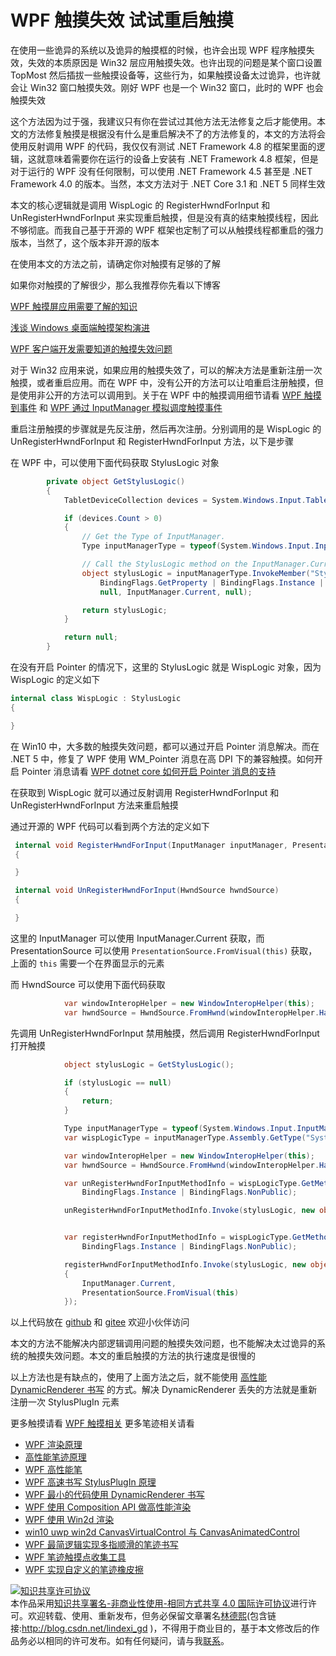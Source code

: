 
# WPF 触摸失效 试试重启触摸

在使用一些诡异的系统以及诡异的触摸框的时候，也许会出现 WPF 程序触摸失效，失效的本质原因是 Win32 层应用触摸失效。也许出现的问题是某个窗口设置 TopMost 然后插拔一些触摸设备等，这些行为，如果触摸设备太过诡异，也许就会让 Win32 窗口触摸失效。刚好 WPF 也是一个 Win32 窗口，此时的 WPF 也会触摸失效

<!--more-->


<!-- 发布 -->

这个方法因为过于强，我建议只有你在尝试过其他方法无法修复之后才能使用。本文的方法修复触摸是根据没有什么是重启解决不了的方法修复的，本文的方法将会使用反射调用 WPF 的代码，我仅仅有测试 .NET Framework 4.8 的框架里面的逻辑，这就意味着需要你在运行的设备上安装有 .NET Framework 4.8 框架，但是对于运行的 WPF 没有任何限制，可以使用 .NET Framework 4.5 甚至是 .NET Framework 4.0 的版本。当然，本文方法对于 .NET Core 3.1 和 .NET 5 同样生效

本文的核心逻辑就是调用 WispLogic 的 RegisterHwndForInput 和 UnRegisterHwndForInput 来实现重启触摸，但是没有真的结束触摸线程，因此不够彻底。而我自己基于开源的 WPF 框架也定制了可以从触摸线程都重启的强力版本，当然了，这个版本非开源的版本

在使用本文的方法之前，请确定你对触摸有足够的了解

如果你对触摸的了解很少，那么我推荐你先看以下博客

[WPF 触摸屏应用需要了解的知识](https://blog.lindexi.com/post/WPF-%E8%A7%A6%E6%91%B8%E5%B1%8F%E5%BA%94%E7%94%A8%E9%9C%80%E8%A6%81%E4%BA%86%E8%A7%A3%E7%9A%84%E7%9F%A5%E8%AF%86.html )

[浅谈 Windows 桌面端触摸架构演进](https://blog.lindexi.com/post/%E6%B5%85%E8%B0%88-Windows-%E6%A1%8C%E9%9D%A2%E7%AB%AF%E8%A7%A6%E6%91%B8%E6%9E%B6%E6%9E%84%E6%BC%94%E8%BF%9B.html )

[WPF 客户端开发需要知道的触摸失效问题](https://blog.lindexi.com/post/WPF-%E5%AE%A2%E6%88%B7%E7%AB%AF%E5%BC%80%E5%8F%91%E9%9C%80%E8%A6%81%E7%9F%A5%E9%81%93%E7%9A%84%E8%A7%A6%E6%91%B8%E5%A4%B1%E6%95%88%E9%97%AE%E9%A2%98.html )

对于 Win32 应用来说，如果应用的触摸失效了，可以的解决方法是重新注册一次触摸，或者重启应用。而在 WPF 中，没有公开的方法可以让咱重启注册触摸，但是使用非公开的方法可以调用到。关于在 WPF 中的触摸调用细节请看 [WPF 触摸到事件](https://blog.lindexi.com/post/WPF-%E8%A7%A6%E6%91%B8%E5%88%B0%E4%BA%8B%E4%BB%B6.html ) 和 [WPF 通过 InputManager 模拟调度触摸事件](https://blog.lindexi.com/post/WPF-%E9%80%9A%E8%BF%87-InputManager-%E6%A8%A1%E6%8B%9F%E8%B0%83%E5%BA%A6%E8%A7%A6%E6%91%B8%E4%BA%8B%E4%BB%B6.html )

重启注册触摸的步骤就是先反注册，然后再次注册。分别调用的是 WispLogic 的 UnRegisterHwndForInput 和 RegisterHwndForInput 方法，以下是步骤

在 WPF 中，可以使用下面代码获取 StylusLogic 对象

```csharp
        private object GetStylusLogic()
        {
            TabletDeviceCollection devices = System.Windows.Input.Tablet.TabletDevices;

            if (devices.Count > 0)
            {
                // Get the Type of InputManager.
                Type inputManagerType = typeof(System.Windows.Input.InputManager);

                // Call the StylusLogic method on the InputManager.Current instance.
                object stylusLogic = inputManagerType.InvokeMember("StylusLogic",
                    BindingFlags.GetProperty | BindingFlags.Instance | BindingFlags.NonPublic,
                    null, InputManager.Current, null);

                return stylusLogic;
            }

            return null;
        }
```

在没有开启 Pointer 的情况下，这里的 StylusLogic 就是 WispLogic 对象，因为 WispLogic 的定义如下

```csharp
internal class WispLogic : StylusLogic
{

}
```

在 Win10 中，大多数的触摸失效问题，都可以通过开启 Pointer 消息解决。而在 .NET 5 中，修复了 WPF 使用 WM_Pointer 消息在高 DPI 下的兼容触摸。如何开启 Pointer 消息请看 [WPF dotnet core 如何开启 Pointer 消息的支持](https://blog.lindexi.com/post/WPF-dotnet-core-%E5%A6%82%E4%BD%95%E5%BC%80%E5%90%AF-Pointer-%E6%B6%88%E6%81%AF%E7%9A%84%E6%94%AF%E6%8C%81.html )

在获取到 WispLogic 就可以通过反射调用 RegisterHwndForInput 和 UnRegisterHwndForInput 方法来重启触摸

通过开源的 WPF 代码可以看到两个方法的定义如下

```csharp
 internal void RegisterHwndForInput(InputManager inputManager, PresentationSource inputSource)
 {

 }

 internal void UnRegisterHwndForInput(HwndSource hwndSource)
 {

 }
```

这里的 InputManager 可以使用 InputManager.Current 获取，而 PresentationSource 可以使用 `PresentationSource.FromVisual(this)` 获取，上面的 `this` 需要一个在界面显示的元素

而 HwndSource 可以使用下面代码获取

```csharp
            var windowInteropHelper = new WindowInteropHelper(this);
            var hwndSource = HwndSource.FromHwnd(windowInteropHelper.Handle);
```

先调用 UnRegisterHwndForInput 禁用触摸，然后调用 RegisterHwndForInput 打开触摸

```csharp
            object stylusLogic = GetStylusLogic();

            if (stylusLogic == null)
            {
                return;
            }

            Type inputManagerType = typeof(System.Windows.Input.InputManager);
            var wispLogicType = inputManagerType.Assembly.GetType("System.Windows.Input.StylusWisp.WispLogic");

            var windowInteropHelper = new WindowInteropHelper(this);
            var hwndSource = HwndSource.FromHwnd(windowInteropHelper.Handle);

            var unRegisterHwndForInputMethodInfo = wispLogicType.GetMethod("UnRegisterHwndForInput",
                BindingFlags.Instance | BindingFlags.NonPublic);

            unRegisterHwndForInputMethodInfo.Invoke(stylusLogic, new object[] {hwndSource});


            var registerHwndForInputMethodInfo = wispLogicType.GetMethod("RegisterHwndForInput",
                BindingFlags.Instance | BindingFlags.NonPublic);

            registerHwndForInputMethodInfo.Invoke(stylusLogic, new object[]
            {
                InputManager.Current,
                PresentationSource.FromVisual(this)
            });
```

以上代码放在 [github](https://github.com/lindexi/lindexi_gd/tree/bdf0e7a0/LeekailawnahelNarjailearyaydi ) 和 [gitee](https://gitee.com/lindexi/lindexi_gd/tree/bdf0e7a0/LeekailawnahelNarjailearyaydi ) 欢迎小伙伴访问

本文的方法不能解决内部逻辑调用问题的触摸失效问题，也不能解决太过诡异的系统的触摸失效问题。本文的重启触摸的方法的执行速度是很慢的

以上方法也是有缺点的，使用了上面方法之后，就不能使用 [高性能 DynamicRenderer 书写](https://blog.lindexi.com/post/WPF-%E6%9C%80%E5%B0%8F%E7%9A%84%E4%BB%A3%E7%A0%81%E4%BD%BF%E7%94%A8-DynamicRenderer-%E4%B9%A6%E5%86%99.html ) 的方式。解决 DynamicRenderer 丢失的方法就是重新注册一次 StylusPlugIn 元素

更多触摸请看 [WPF 触摸相关](https://blog.lindexi.com/post/WPF-%E8%A7%A6%E6%91%B8%E7%9B%B8%E5%85%B3.html ) 更多笔迹相关请看

- [WPF 渲染原理](https://lindexi.gitee.io/post/WPF-%E6%B8%B2%E6%9F%93%E5%8E%9F%E7%90%86.html )
- [高性能笔迹原理](https://blog.lindexi.com/post/%E9%AB%98%E6%80%A7%E8%83%BD%E7%AC%94%E8%BF%B9%E5%8E%9F%E7%90%86.html)
- [WPF 高性能笔](https://blog.lindexi.com/post/WPF-%E9%AB%98%E6%80%A7%E8%83%BD%E7%AC%94.html ) 
- [WPF 高速书写 StylusPlugIn 原理](https://blog.lindexi.com/post/WPF-%E9%AB%98%E9%80%9F%E4%B9%A6%E5%86%99-StylusPlugIn-%E5%8E%9F%E7%90%86.html )
- [WPF 最小的代码使用 DynamicRenderer 书写](https://blog.lindexi.com/post/WPF-%E6%9C%80%E5%B0%8F%E7%9A%84%E4%BB%A3%E7%A0%81%E4%BD%BF%E7%94%A8-DynamicRenderer-%E4%B9%A6%E5%86%99.html )
- [WPF 使用 Composition API 做高性能渲染](https://blog.lindexi.com/post/WPF-%E4%BD%BF%E7%94%A8-Composition-API-%E5%81%9A%E9%AB%98%E6%80%A7%E8%83%BD%E6%B8%B2%E6%9F%93.html )
- [WPF 使用 Win2d 渲染](https://blog.lindexi.com/post/WPF-%E4%BD%BF%E7%94%A8-Win2d-%E6%B8%B2%E6%9F%93.html )
- [win10 uwp win2d CanvasVirtualControl 与 CanvasAnimatedControl](https://blog.lindexi.com/post/win10-uwp-win2d-CanvasVirtualControl-%E4%B8%8E-CanvasAnimatedControl.html )
- [WPF 最简逻辑实现多指顺滑的笔迹书写](https://blog.lindexi.com/post/WPF-%E6%9C%80%E7%AE%80%E9%80%BB%E8%BE%91%E5%AE%9E%E7%8E%B0%E5%A4%9A%E6%8C%87%E9%A1%BA%E6%BB%91%E7%9A%84%E7%AC%94%E8%BF%B9%E4%B9%A6%E5%86%99.html)
- [WPF 笔迹触摸点收集工具](https://blog.lindexi.com/post/WPF-%E7%AC%94%E8%BF%B9%E8%A7%A6%E6%91%B8%E7%82%B9%E6%94%B6%E9%9B%86%E5%B7%A5%E5%85%B7.html )
- [WPF 实现自定义的笔迹橡皮擦](https://blog.lindexi.com/post/WPF-%E5%AE%9E%E7%8E%B0%E8%87%AA%E5%AE%9A%E4%B9%89%E7%9A%84%E7%AC%94%E8%BF%B9%E6%A9%A1%E7%9A%AE%E6%93%A6.html )





<a rel="license" href="http://creativecommons.org/licenses/by-nc-sa/4.0/"><img alt="知识共享许可协议" style="border-width:0" src="https://licensebuttons.net/l/by-nc-sa/4.0/88x31.png" /></a><br />本作品采用<a rel="license" href="http://creativecommons.org/licenses/by-nc-sa/4.0/">知识共享署名-非商业性使用-相同方式共享 4.0 国际许可协议</a>进行许可。欢迎转载、使用、重新发布，但务必保留文章署名[林德熙](http://blog.csdn.net/lindexi_gd)(包含链接:http://blog.csdn.net/lindexi_gd )，不得用于商业目的，基于本文修改后的作品务必以相同的许可发布。如有任何疑问，请与我[联系](mailto:lindexi_gd@163.com)。